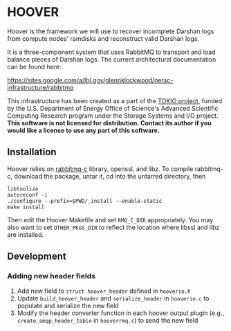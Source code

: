 HOOVER
================================================================================

Hoover is the framework we will use to recover incomplete Darshan logs from
compute nodes' ramdisks and reconstruct valid Darshan logs.

It is a three-component system that uses RabbitMQ to transport and load balance
pieces of Darshan logs.  The current architectural documentation can be found
here:

https://sites.google.com/a/lbl.gov/glennklockwood/nersc-infrastructure/rabbitmq

This infrastructure has been created as a part of the [TOKIO project][], funded
by the U.S. Department of Energy Office of Science's Advanced Scientific
Computing Research program under the Storage Systems and I/O project.  **This
software is not licensed for distribution.  Contact its author if you would
like a license to use any part of this software.**

Installation
--------------------------------------------------------------------------------
Hoover relies on [rabbitmq-c][] library, openssl, and libz.  To compile
rabbitmq-c, download the package, untar it, cd into the untarred directory, then

    libtoolize
    autoreconf -i
    ./configure --prefix=$PWD/_install --enable-static
    make install

Then edit the Hoover Makefile and set `RMQ_C_DIR` appropriately.  You may also
want to set `OTHER_PKGS_DIR` to reflect the location where libssl and libz are
installed.

Development
--------------------------------------------------------------------------------

### Adding new header fields

1. Add new field to `struct hoover_header` defined in `hooverio.h`
2. Update `build_hoover_header` and `serialize_header` in `hooverio.c` to
   populate and serialize the new field
3. Modify the header converter function in each hoover output plugin (e.g.,
   `create_amqp_header_table` in `hooverrmq.c`) to send the new field

[TOKIO project]: https://www.nersc.gov/research-and-development/tokio/
[rabbitmq-c]: https://github.com/alanxz/rabbitmq-c
